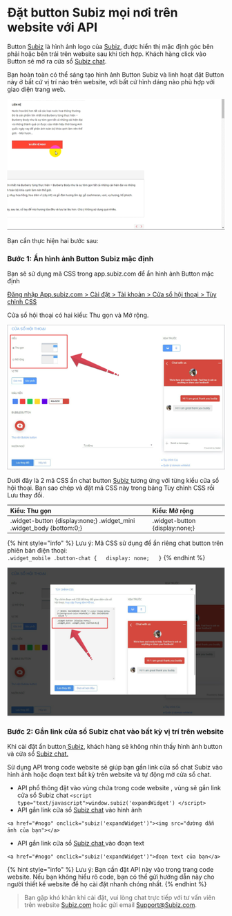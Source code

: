 # Đặt button Subiz mọi nơi trên website với API

Button [Subiz](https://subiz.com/vi/) là hình ảnh logo của [Subiz](https://subiz.com/vi/), được hiển thị mặc định góc bên phải hoặc bên trái trên website sau khi tích hợp. Khách hàng click vào Button sẽ mở ra cửa sổ [Subiz chat](https://subiz.com/vi/live-chat.html).

Bạn hoàn toàn có thể sáng tạo hình ảnh Button Subiz và linh hoạt đặt Button này ở bất cứ vị trí nào trên website, với bất cứ hình dáng nào phù hợp với giao diện trang web.

![S&#xE1;ng t&#x1EA1;o Button Subiz tr&#xEA;n website](../../../.gitbook/assets/tuy-chinh-button.gif)

Bạn cần thực hiện hai bước sau:

### Bước 1: Ẩn hình ảnh Button Subiz mặc định

Bạn sẽ sử dụng mã CSS trong app.subiz.com để ẩn hình ảnh Button mặc định

[Đăng nhập App.subiz.com &gt; Cài đặt &gt; Tài khoản &gt; Cửa sổ hội thoại &gt; Tùy chỉnh CSS](https://app.subiz.com/settings/widget-setting)

Cửa sổ hội thoại có hai kiểu: Thu gọn và Mở rộng. 

![C&#xE1;ch x&#xE1;c &#x111;&#x1ECB;nh ki&#x1EC3;u c&#x1EED;a s&#x1ED5; h&#x1ED9;i tho&#x1EA1;i Subiz tr&#xEA;n website](../../../.gitbook/assets/kieu-1.jpg)

Dưới đây là 2 mã CSS ẩn chat button [Subiz ](https://subiz.com/vi/) tương ứng với từng kiểu cửa sổ hội thoại. Bạn sao chép và đặt mã CSS này trong bảng Tùy chỉnh CSS rồi Lưu thay đổi.

|                     **Kiểu: Thu gọn** |                 **Kiểu: Mở rộng** |
| :--- | :--- |
| .widget-button {display:none;} .widget\_mini .widget\_body {bottom:0;} | .widget-button {display:none;} |

{% hint style="info" %}
Lưu ý: Mã CSS sử dụng để ẩn riêng chat button trên phiên bản điện thoại:  
`.widget_mobile .button-chat {  
display: none;  
}`
{% endhint %}

![D&#xE1;n m&#xE3; CSS &#x1EA9;n button Subiz](../../../.gitbook/assets/kieu-2.jpg)

###  **Bước 2: Gắn link cửa sổ Subiz chat vào bất kỳ vị trí trên website**

Khi cài đặt ẩn button[ Subiz](https://subiz.com/vi/), khách hàng sẽ không nhìn thấy hình ảnh button và cửa sổ [Subiz chat.](https://subiz.com/vi/live-chat.html)

Sử dụng API trong code website sẽ giúp bạn gắn link cửa sổ chat Subiz vào hình ảnh hoặc đoạn text bất kỳ trên website và tự động mở cửa sổ chat.

* API phổ thông đặt vào vùng chứa trong code website , vùng sẽ gắn link cửa sổ Subiz chat  `<script type="text/javascript">window.subiz('expandWidget') </script>` 
* API gắn link cửa sổ [Subiz chat](https://subiz.com/vi/live-chat.html) vào hình ảnh

```text
<a href="#nogo" onclick="subiz('expandWidget')"><img src="đường dẫn ảnh của bạn"></a>
```

* API gắn link cửa sổ [Subiz chat ](https://subiz.com/vi/live-chat.html)vào đoạn text

```text
<a href="#nogo" onclick="subiz('expandWidget')">đoạn text của bạn</a>
```

{% hint style="info" %}
Lưu ý: Bạn cần đặt API này vào trong trang code website. Nếu bạn không hiểu rõ code, bạn có thể gửi hướng dẫn này cho người thiết kế website để họ cài đặt nhanh chóng nhất.
{% endhint %}

> Bạn gặp khó khăn khi cài đặt, vui lòng chat trực tiếp với tư vấn viên trên website [Subiz.com](https://subiz.com/vi/) hoặc gửi email Support@Subiz.com.



